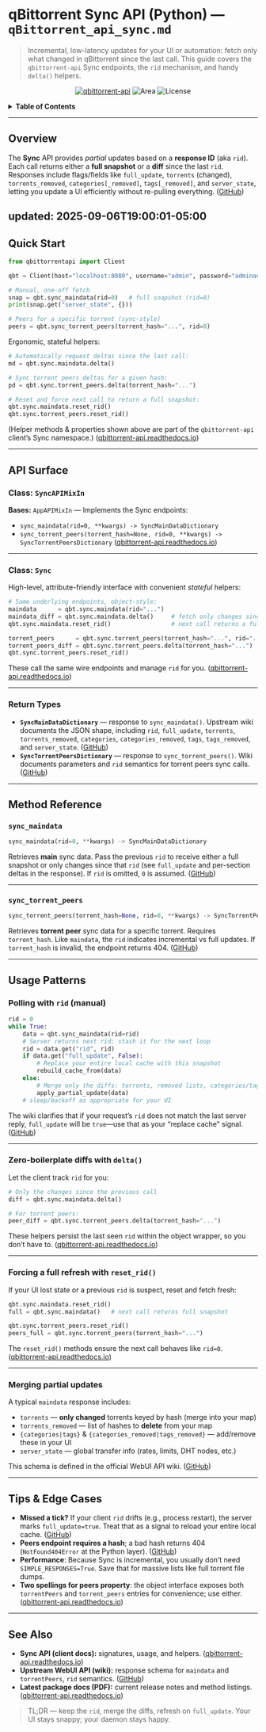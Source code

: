 # qBittorrent Sync API (Python) — `qBittorrent_api_sync.md`

> Incremental, low-latency updates for your UI or automation: fetch only what changed in qBittorrent since the last call. This guide covers the `qbittorrent-api` Sync endpoints, the `rid` mechanism, and handy `delta()` helpers.

<p align="center">
  <a href="https://pypi.org/project/qbittorrent-api/"><img alt="qbittorrent-api" src="https://img.shields.io/pypi/v/qbittorrent-api.svg"></a>
  <img alt="Area" src="https://img.shields.io/badge/API-Sync-blue">
  <img alt="License" src="https://img.shields.io/badge/license-MIT-green">
</p>

<details>
<summary><strong>Table of Contents</strong></summary>

* [Overview](#overview)
* [Quick Start](#quick-start)
* [API Surface](#api-surface)

  * [Class: `SyncAPIMixIn`](#class-syncapimixin)
  * [Class: `Sync`](#class-sync)
  * [Return Types](#return-types)
* [Method Reference](#method-reference)

  * [`sync_maindata`](#sync_maindata)
  * [`sync_torrent_peers`](#sync_torrent_peers)
* [Usage Patterns](#usage-patterns)

  * [Polling with `rid` (manual)](#polling-with-rid-manual)
  * [Zero-boilerplate diffs with `delta()`](#zero-boilerplate-diffs-with-delta)
  * [Forcing a full refresh with `reset_rid()`](#forcing-a-full-refresh-with-reset_rid)
  * [Merging partial updates](#merging-partial-updates)
* [Tips & Edge Cases](#tips--edge-cases)
* [See Also](#see-also)

</details>

---

## Overview

The **Sync** API provides *partial* updates based on a **response ID** (aka `rid`). Each call returns either a **full snapshot** or a **diff** since the last `rid`. Responses include flags/fields like `full_update`, `torrents` (changed), `torrents_removed`, `categories[_removed]`, `tags[_removed]`, and `server_state`, letting you update a UI efficiently without re-pulling everything. ([GitHub][1])

updated: 2025-09-06T19:00:01-05:00
---

## Quick Start

```python
from qbittorrentapi import Client

qbt = Client(host="localhost:8080", username="admin", password="adminadmin")

# Manual, one-off fetch
snap = qbt.sync_maindata(rid=0)   # full snapshot (rid=0)
print(snap.get("server_state", {}))

# Peers for a specific torrent (sync-style)
peers = qbt.sync_torrent_peers(torrent_hash="...", rid=0)
```

Ergonomic, stateful helpers:

```python
# Automatically request deltas since the last call:
md = qbt.sync.maindata.delta()

# Sync torrent peers deltas for a given hash:
pd = qbt.sync.torrent_peers.delta(torrent_hash="...")

# Reset and force next call to return a full snapshot:
qbt.sync.maindata.reset_rid()
qbt.sync.torrent_peers.reset_rid()
```

(Helper methods & properties shown above are part of the `qbittorrent-api` client’s Sync namespace.) ([qbittorrent-api.readthedocs.io][2])

---

## API Surface

### Class: `SyncAPIMixIn`

**Bases:** `AppAPIMixIn` — Implements the Sync endpoints:

* `sync_maindata(rid=0, **kwargs) -> SyncMainDataDictionary`
* `sync_torrent_peers(torrent_hash=None, rid=0, **kwargs) -> SyncTorrentPeersDictionary` ([qbittorrent-api.readthedocs.io][3])

---

### Class: `Sync`

High-level, attribute-friendly interface with convenient *stateful* helpers:

```python
# Same underlying endpoints, object-style:
maindata      = qbt.sync.maindata(rid="...")
maindata_diff = qbt.sync.maindata.delta()     # fetch only changes since last call
qbt.sync.maindata.reset_rid()                 # next call returns a full snapshot

torrent_peers      = qbt.sync.torrent_peers(torrent_hash="...", rid="...")
torrent_peers_diff = qbt.sync.torrent_peers.delta(torrent_hash="...")
qbt.sync.torrent_peers.reset_rid()
```

These call the same wire endpoints and manage `rid` for you. ([qbittorrent-api.readthedocs.io][2])

---

### Return Types

* **`SyncMainDataDictionary`** — response to `sync_maindata()`. Upstream wiki documents the JSON shape, including `rid`, `full_update`, `torrents`, `torrents_removed`, `categories`, `categories_removed`, `tags`, `tags_removed`, and `server_state`. ([GitHub][1])
* **`SyncTorrentPeersDictionary`** — response to `sync_torrent_peers()`. Wiki documents parameters and `rid` semantics for torrent peers sync calls. ([GitHub][1])

---

## Method Reference

### `sync_maindata`

```python
sync_maindata(rid=0, **kwargs) -> SyncMainDataDictionary
```

Retrieves **main** sync data. Pass the previous `rid` to receive either a full snapshot or only changes since that `rid` (see `full_update` and per-section deltas in the response). If `rid` is omitted, `0` is assumed. ([GitHub][1])

---

### `sync_torrent_peers`

```python
sync_torrent_peers(torrent_hash=None, rid=0, **kwargs) -> SyncTorrentPeersDictionary
```

Retrieves **torrent peer** sync data for a specific torrent. Requires `torrent_hash`. Like `maindata`, the `rid` indicates incremental vs full updates. If `torrent_hash` is invalid, the endpoint returns 404. ([GitHub][1])

---

## Usage Patterns

### Polling with `rid` (manual)

```python
rid = 0
while True:
    data = qbt.sync_maindata(rid=rid)
    # Server returns next rid; stash it for the next loop
    rid = data.get("rid", rid)
    if data.get("full_update", False):
        # Replace your entire local cache with this snapshot
        rebuild_cache_from(data)
    else:
        # Merge only the diffs: torrents, removed lists, categories/tags, server_state
        apply_partial_update(data)
    # sleep/backoff as appropriate for your UI
```

The wiki clarifies that if your request’s `rid` does not match the last server reply, `full_update` will be `true`—use that as your “replace cache” signal. ([GitHub][1])

---

### Zero-boilerplate diffs with `delta()`

Let the client track `rid` for you:

```python
# Only the changes since the previous call
diff = qbt.sync.maindata.delta()

# For torrent peers:
peer_diff = qbt.sync.torrent_peers.delta(torrent_hash="...")
```

These helpers persist the last seen `rid` within the object wrapper, so you don’t have to. ([qbittorrent-api.readthedocs.io][2])

---

### Forcing a full refresh with `reset_rid()`

If your UI lost state or a previous `rid` is suspect, reset and fetch fresh:

```python
qbt.sync.maindata.reset_rid()
full = qbt.sync.maindata()   # next call returns full snapshot

qbt.sync.torrent_peers.reset_rid()
peers_full = qbt.sync.torrent_peers(torrent_hash="...")
```

The `reset_rid()` methods ensure the next call behaves like `rid=0`. ([qbittorrent-api.readthedocs.io][2])

---

### Merging partial updates

A typical `maindata` response includes:

* `torrents` — **only changed** torrents keyed by hash (merge into your map)
* `torrents_removed` — list of hashes to **delete** from your map
* `{categories|tags}` & `{categories_removed|tags_removed}` — add/remove these in your UI
* `server_state` — global transfer info (rates, limits, DHT nodes, etc.)

This schema is defined in the official WebUI API wiki. ([GitHub][1])

---

## Tips & Edge Cases

* **Missed a tick?** If your client `rid` drifts (e.g., process restart), the server marks `full_update=true`. Treat that as a signal to reload your entire local cache. ([GitHub][1])
* **Peers endpoint requires a hash**; a bad hash returns 404 (`NotFound404Error` at the Python layer). ([GitHub][1])
* **Performance**: Because Sync is incremental, you usually don’t need `SIMPLE_RESPONSES=True`. Save that for massive lists like full torrent file dumps.
* **Two spellings for peers property**: the object interface exposes both `torrentPeers` and `torrent_peers` entries for convenience; use either. ([qbittorrent-api.readthedocs.io][2])

---

## See Also

* **Sync API (client docs):** signatures, usage, and helpers. ([qbittorrent-api.readthedocs.io][3])
* **Upstream WebUI API (wiki):** response schema for `maindata` and `torrentPeers`, `rid` semantics. ([GitHub][1])
* **Latest package docs (PDF):** current release notes and method listings. ([qbittorrent-api.readthedocs.io][4])

> TL;DR — keep the `rid`, merge the diffs, refresh on `full_update`. Your UI stays snappy; your daemon stays happy.

[1]: https://github.com/qbittorrent/qBittorrent/wiki/WebUI-API-%28qBittorrent-4.1%29 "WebUI API (qBittorrent 4.1) · qbittorrent/qBittorrent Wiki · GitHub"
[2]: https://qbittorrent-api.readthedocs.io/en/v2024.8.65/apidoc/sync.html?utm_source=chatgpt.com "Sync - qbittorrent-api 2024.8.65 documentation"
[3]: https://qbittorrent-api.readthedocs.io/en/latest/apidoc/sync.html?utm_source=chatgpt.com "Sync - qbittorrent-api 2025.5.1.dev12+gc1103a2 documentation"
[4]: https://qbittorrent-api.readthedocs.io/_/downloads/en/latest/pdf/?utm_source=chatgpt.com "Release 2025.7.1.dev4+g4fc2ae4"
